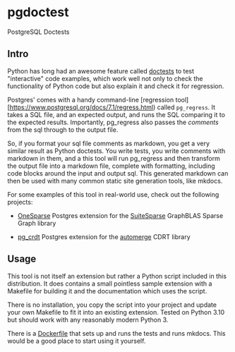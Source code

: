 # pgdoctest
PostgreSQL Doctests

## Intro

Python has long had an awesome feature called
[doctests](https://docs.python.org/3/library/doctest.html) to test
"interactive" code examples, which work well not only to check the
functionality of Python code but also explain it and check it for
regression.

Postgres' comes with a handy command-line [regression
tool][https://www.postgresql.org/docs/7.1/regress.html) called
`pg_regress`.  It takes a SQL file, and an expected output, and runs
the SQL comparing it to the expected results.  Importantly, pg_regress
also passes the *comments* from the sql through to the output file.

So, if you format your sql file comments as markdown, you get a very
similar result as Python doctests.  You write tests, you write
comments with markdown in them, and a this tool will run pg_regress
and then transform the output file into a markdown file, complete with
formatting, including code blocks around the input and output sql.
This generated markdown can then be used with many common static site
generation tools, like mkdocs.

For some examples of this tool in real-world use, check out the
following projects:

  - [OneSparse](https://onesparse.com/docs.html) Postgres extension
    for the
    [SuiteSparse](https://people.engr.tamu.edu/davis/GraphBLAS.html)
    GraphBLAS Sparse Graph library

  - [pg_crdt](https://supabase.github.io/pg_crdt/automerge/) Postgres
    extension for the [automerge](https://automerge.org/) CDRT library

## Usage

This tool is not itself an extension but rather a Python script
included in this distribution.  It does contains a small pointless
sample extension with a Makefile for building it and the documentation
which uses the script.

There is no installation, you copy the script into your project and
update your own Makefile to fit it into an existing extension.  Tested
on Python 3.10 but should work with any reasonably modern Python 3.

There is a [Dockerfile](./Dockerfile) that sets up and runs the tests
and runs mkdocs.  This would be a good place to start using it
yourself.
